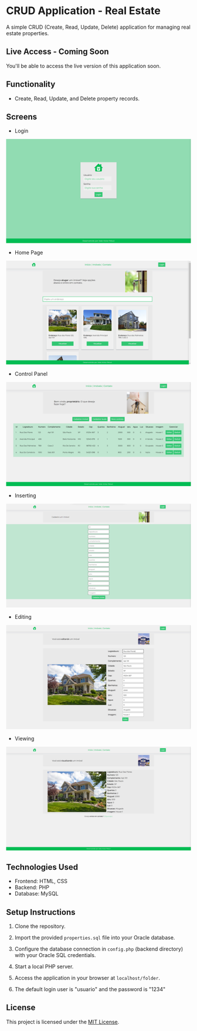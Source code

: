 # CRUD Application - Real Estate 

A simple CRUD (Create, Read, Update, Delete) application for managing real estate properties.

## Live Access - Coming Soon

You'll be able to access the live version of this application soon.

## Functionality

- Create, Read, Update, and Delete property records.

## Screens

- Login

![Login](prints/login.png)

- Home Page

![Home Page](prints/homepage.png)


- Control Panel

![Control Panel](prints/control-panel.png)


- Inserting

![Inserting](prints/insert.png)

- Editing

![Editing](prints/editing.png)

- Viewing

![View property](prints/view.png)



## Technologies Used

- Frontend: HTML, CSS
- Backend: PHP
- Database: MySQL

## Setup Instructions

1. Clone the repository.

2. Import the provided `properties.sql` file into your Oracle database.

3. Configure the database connection in `config.php` (backend directory) with your Oracle SQL credentials.

4. Start a local PHP server.

5. Access the application in your browser at `localhost/folder`.

6. The default login user is "usuario" and the password is "1234"

## License

This project is licensed under the [MIT License](LICENSE).
